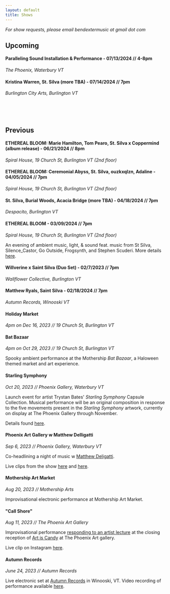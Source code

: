 ```yaml
---
layout: default
title: Shows
---
```


*For show requests, please email bendextermusic at gmail dot com*

## Upcoming

#### **Paralleling Sound Installation & Performance - 07/13/2024 // 4-8pm** 

*The Phoenix, Waterbury VT*

#### **Kristina Warren, St. Silva (more TBA) - 07/14/2024 // 7pm** 

*Burlington City Arts, Burlington VT*

<br>
<br>
<br>

## Previous


#### **ETHEREAL BLOOM: Marie Hamilton, Tom Pearo, St. Silva x Coppermind (album release) - 06/21/2024 // 8pm** 

*Spiral House, 19 Church St, Burlington VT (2nd floor)*

#### **ETHEREAL BLOOM: Ceremonial Abyss, St. Silva, ouzkxqlzn, Adaline - 04/05/2024 // 7pm** 

*Spiral House, 19 Church St, Burlington VT (2nd floor)*

#### **St. Silva, Burial Woods, Acacia Bridge (more TBA) - 04/18/2024 // 7pm** 

*Despacito, Burlington VT*

#### **ETHEREAL BLOOM - 03/09/2024 // 7pm** 

*Spiral House, 19 Church St, Burlington VT (2nd floor)*

An evening of ambient music, light, & sound feat. music from St Silva, Silence_Castor, Go Outside, Frogsynth, and Stephen Scuderi. More details [here](https://www.instagram.com/p/C3xui7BuNTY/).

#### **Willverine x Saint Silva (Duo Set) - 02/7/2023 // 7pm** 

*Wallflower Collective, Burlington VT*

#### **Matthew Ryals, Saint Silva - 02/18/2024 // 7pm** 

*Autumn Records, Winooski VT*

#### **Holiday Market** 
*4pm on Dec 16, 2023 // 19 Church St, Burlington VT*

#### **Bat Bazaar** 
*4pm on Oct 29, 2023 // 19 Church St, Burlington VT*

Spooky ambient performance at the Mothership *Bat Bazaar*, a Haloween themed market and art experience.

#### **Starling Symphony** 

*Oct 20, 2023 // Phoenix Gallery, Waterbury VT*

Launch event for artist Trystan Bates' *Starling Symphony* Capsule Collection. Musical performance will be an original composition in response to the five movements present in the *Starling Symphony* artwork, currently on display at The Phoenix Gallery through November.

Details found [here](https://www.instagram.com/st.silva.music/?img_index=1).

#### **Phoenix Art Gallery w Matthew Delligatti** 
*Sep 6, 2023 // Phoenix Gallery, Waterbury VT*

Co-headlining a night of music w [Matthew Deligatti](https://www.matthewdelligatti.com/). 

Live clips from the show [here](https://www.instagram.com/p/Cw3s454Ol0N/) and [here](https://www.instagram.com/p/Cw3uofVOauZ/).

#### **Mothership Art Market** 
*Aug 20, 2023 // Mothership Arts*

Improvisational electronic performance at Mothership Art Market.

#### **"Call Shore"** 
*Aug 11, 2023 // The Phoenix Art Gallery*

Improvisational performance [responding to an artist lecture](https://thephoenixvt.com/events-calendar/2023/8/11/phoenix-talks-steve-budington-amp-saint-silva) at the closing reception of [Art is Candy](https://thephoenixvt.com/events-calendar/2023/8/11/phoenix-talks-steve-budington-amp-saint-silva) at The Phoenix Art gallery.

Live clip on Instagram [here](https://www.instagram.com/p/Cv0wYtiBg1l/).

#### **Autumn Records** 
*June 24, 2023 // Autumn Records*

Live electronic set at [Autumn Records](https://www.autumnrecordsvt.com/) in Winooski, VT. Video recording of performance available [here](https://youtu.be/Zbh9wtCPIus).

